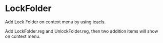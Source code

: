 # LockFolder
Add Lock Folder on context menu by using icacls.

Add LockFolder.reg and UnlockFolder.reg, then two addition items will show on context menu.
